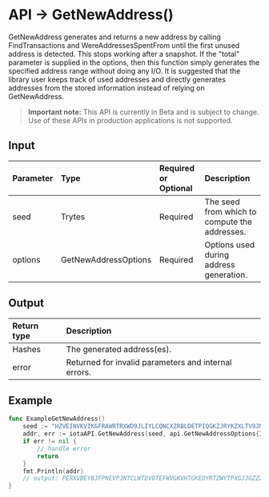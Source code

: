 # API -> GetNewAddress()
GetNewAddress generates and returns a new address by calling FindTransactions and WereAddressesSpentFrom until the first unused address is detected. This stops working after a snapshot.  If the "total" parameter is supplied in the options, then this function simply generates the specified address range without doing any I/O.  It is suggested that the library user keeps track of used addresses and directly generates addresses from the stored information instead of relying on GetNewAddress.
> **Important note:** This API is currently in Beta and is subject to change. Use of these APIs in production applications is not supported.


## Input

| Parameter       | Type | Required or Optional | Description |
|:---------------|:--------|:--------| :--------|
| seed | Trytes | Required | The seed from which to compute the addresses.  |
| options | GetNewAddressOptions | Required | Options used during address generation.  |




## Output

| Return type     | Description |
|:---------------|:--------|
| Hashes | The generated address(es). |
| error | Returned for invalid parameters and internal errors. |




## Example

```go
func ExampleGetNewAddress() 
	seed := "HZVEINVKVIKGFRAWRTRXWD9JLIYLCQNCXZRBLDETPIQGKZJRYKZXLTV9JNUVBIAHAGUZVIQWIAWDZ9ACW"
	addr, err := iotaAPI.GetNewAddress(seed, api.GetNewAddressOptions{Index: 0})
	if err != nil {
		// handle error
		return
	}
	fmt.Println(addr)
	// output: PERXVBEYBJFPNEVPJNTCLWTDVOTEFWVGKVHTGKEOYRTZWYTPXGJJGZZZ9MQMHUNYDKDNUIBWINWB9JQLD
}

```
